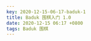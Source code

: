 ```yaml
---
key: 2020-12-15-06-17-baduk-1
title: Baduk 围棋入门 1.0
date: 2020-12-15 06:17 +0800
tags: Baduk 围棋
---
```




<!--more-->

